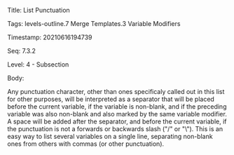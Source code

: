 Title:  List Punctuation

Tags:   levels-outline.7 Merge Templates.3 Variable Modifiers

Timestamp: 20210616194739

Seq:    7.3.2

Level:  4 - Subsection

Body: 

Any punctuation character, other than ones specificaly called out in this list for other purposes, will be interpreted as a separator that will be placed before the current variable, if the variable is non-blank, and if the preceding variable was also non-blank and also marked by the same variable modifier. A space will be added after the separator, and before the current variable, if the punctuation is not a forwards or backwards slash ("/" or "\\"). This is an easy way to list several variables on a single line, separating non-blank ones from others with commas (or other punctuation).

